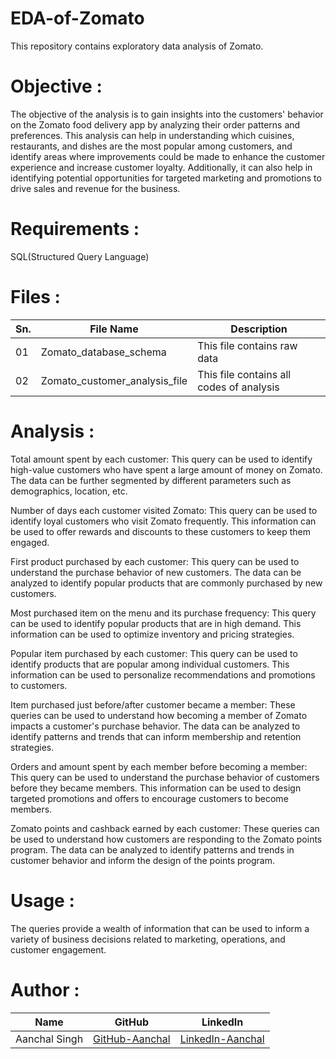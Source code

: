 # EDA-of-Zomato 
This repository contains exploratory data analysis of Zomato.

# Objective :
The objective of the analysis is to gain insights into the customers' behavior on the Zomato food delivery app by analyzing their order patterns and preferences. This analysis can help in understanding which cuisines, restaurants, and dishes are the most popular among customers, and identify areas where improvements could be made to enhance the customer experience and increase customer loyalty. Additionally, it can also help in identifying potential opportunities for targeted marketing and promotions to drive sales and revenue for the business.

# Requirements :
SQL(Structured Query Language)

# Files :
| Sn. | File Name | Description |
| - | - | - |
| 01 | Zomato_database_schema | This file contains raw data |
| 02 | Zomato_customer_analysis_file | This file contains all codes of analysis |

# Analysis :
Total amount spent by each customer: This query can be used to identify high-value customers who have spent a large amount of money on Zomato. The data can be further segmented by different parameters such as demographics, location, etc.

Number of days each customer visited Zomato: This query can be used to identify loyal customers who visit Zomato frequently. This information can be used to offer rewards and discounts to these customers to keep them engaged.

First product purchased by each customer: This query can be used to understand the purchase behavior of new customers. The data can be analyzed to identify popular products that are commonly purchased by new customers.

Most purchased item on the menu and its purchase frequency: This query can be used to identify popular products that are in high demand. This information can be used to optimize inventory and pricing strategies.

Popular item purchased by each customer: This query can be used to identify products that are popular among individual customers. This information can be used to personalize recommendations and promotions to customers.

Item purchased just before/after customer became a member: These queries can be used to understand how becoming a member of Zomato impacts a customer's purchase behavior. The data can be analyzed to identify patterns and trends that can inform membership and retention strategies.

Orders and amount spent by each member before becoming a member: This query can be used to understand the purchase behavior of customers before they became members. This information can be used to design targeted promotions and offers to encourage customers to become members.

Zomato points and cashback earned by each customer: These queries can be used to understand how customers are responding to the Zomato points program. The data can be analyzed to identify patterns and trends in customer behavior and inform the design of the points program.

# Usage :
The queries provide a wealth of information that can be used to inform a variety of business decisions related to marketing, operations, and customer engagement.

# Author :
| Name | GitHub | LinkedIn |
| - | - | - |
| Aanchal Singh | [GitHub-Aanchal](https://github.com/aanchalchauhan) | [LinkedIn-Aanchal](https://www.linkedin.com/in/aanchalschauhan/) |
